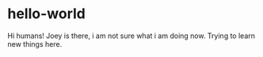 # hello-world

Hi humans!
Joey is there, i am not sure what i am doing now.
Trying to learn new things here.
